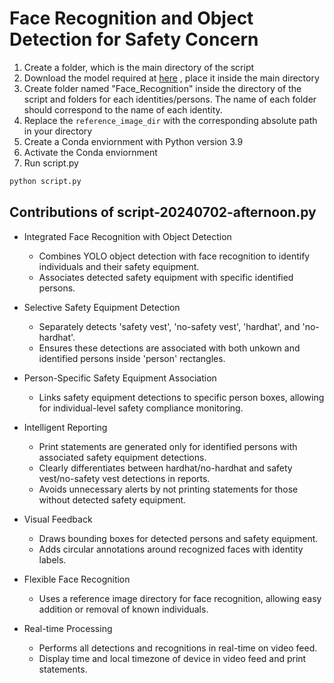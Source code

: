 # Face Recognition and Object Detection for Safety Concern

1. Create a folder, which is the main directory of the script
2. Download the model required at [here](https://github.com/rahilmoosavi/DetectConstructionSafety/blob/master/best.pt) , place it inside the main directory
3. Create folder named "Face_Recognition" inside the directory of the script and folders for each identities/persons. The name of each folder should correspond to the name of each identity.
4. Replace the ``reference_image_dir`` with the corresponding absolute path in your directory
5. Create a Conda enviornment with Python version 3.9
6. Activate the Conda enviornment
7. Run script.py

```python
python script.py
```

## Contributions of script-20240702-afternoon.py

- Integrated Face Recognition with Object Detection
  - Combines YOLO object detection with face recognition to identify individuals and their safety equipment.
  - Associates detected safety equipment with specific identified persons.

- Selective Safety Equipment Detection
  - Separately detects 'safety vest', 'no-safety vest', 'hardhat', and 'no-hardhat'.
  - Ensures these detections are associated with both unkown and identified persons inside 'person' rectangles.

- Person-Specific Safety Equipment Association
  - Links safety equipment detections to specific person boxes, allowing for individual-level safety compliance monitoring.

- Intelligent Reporting
  - Print statements are generated only for identified persons with associated safety equipment detections.
  - Clearly differentiates between hardhat/no-hardhat and safety vest/no-safety vest detections in reports.
  - Avoids unnecessary alerts by not printing statements for those without detected safety equipment.

- Visual Feedback
  - Draws bounding boxes for detected persons and safety equipment.
  - Adds circular annotations around recognized faces with identity labels.

- Flexible Face Recognition
  - Uses a reference image directory for face recognition, allowing easy addition or removal of known individuals.

- Real-time Processing
  - Performs all detections and recognitions in real-time on video feed.
  - Display time and local timezone of device in video feed and print statements.


